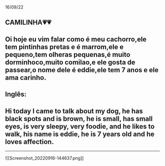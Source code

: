 16/09/22

## CAMILINHA💗💗

Oi hoje eu vim falar como é meu cachorro,ele tem pintinhas pretas e é marrom,ele e pequeno,tem olheras pequenas,é muito dorminhoco,muito comilao,e ele gosta de passear,o nome dele é eddie,ele tem 7 anos e ele ama carinho.
---
## Inglês:

Hi today I came to talk about my dog, he has black spots and is brown, he is small, has small eyes, is very sleepy, very foodie, and he likes to walk, his name is eddie, he is 7 years old and he loves affection.
---
____

![[Screenshot_20220916-144637.png]]